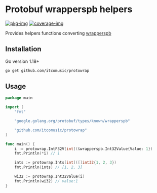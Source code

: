 # Protobuf wrapperspb helpers

[![pkg-img]][pkg-url]
[![coverage-img]][coverage-url]

Provides helpers functions converting [wrapperspb](https://pkg.go.dev/google.golang.org/protobuf/types/known/wrapperspb)

## Installation
Go version 1.18+
```bash
go get github.com/itcomusic/protowrap
```

## Usage
```go
package main

import (
	"fmt"

	"google.golang.org/protobuf/types/known/wrapperspb"

	"github.com/itcomusic/protowrap"
)

func main() {
	i := protowrap.IntF32V[int](&wrapperspb.Int32Value{Value: 1})
	fmt.Println(*i) // 1

	ints := protowrap.Ints[int]([]int32{1, 2, 3})
	fmt.Println(ints) // [1, 2, 3]

	wi32 := protowrap.Int32Value(i)
	fmt.Println(wi32) // value:1
}
```

[pkg-img]: https://pkg.go.dev/badge/github.com/itcomusic/protowrap.svg
[pkg-url]: https://pkg.go.dev/github.com/itcomusic/protowrap
[coverage-img]: https://codecov.io/gh/itcomusic/protowrap/branch/main/graph/badge.svg
[coverage-url]: https://codecov.io/gh/itcomusic/protowrap